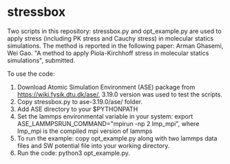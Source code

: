 # stressbox
Two scripts in this repository: stressbox.py and opt_example.py are used to apply stress (including PK stress and Cauchy stress) in molecular statics simulations.
The method is reported in the following paper:
Arman Ghasemi, Wei Gao. "A method to apply Piola-Kirchhoff stress in molecular statics simulations", submitted. 

To use the code:
1. Download Atomic Simulation Environment (ASE) package from https://wiki.fysik.dtu.dk/ase/, 3.19.0 version was used to test the scripts.
2. Copy stressbox.py to ase-3.19.0/ase/ folder.
3. Add ASE directory to your $PYTHONPATH
4. Set the lammps environmental variable in your system: export ASE_LAMMPSRUN_COMMAND="mpirun -np 2 lmp_mpi", where lmp_mpi is the compiled mpi version of lammps 
5. To run the example: copy opt_example.py along with two lammps data files and SW potential file into your working directory.
6. Run the code: python3 opt_example.py.
